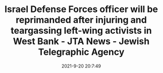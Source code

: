 ---
"title": "Israel Defense Forces officer will be reprimanded after injuring and teargassing left-wing activists in West Bank - JTA News - Jewish Telegraphic Agency"
"date": "2021-9-20 20:7:49"
"feed_name": "GOOGLENEWSCONSTRUCTION"
"feed_website": "https://news.google.com/search?q=construction%2Bincident&hl=en-US&gl=US&ceid=US:en"
"feed_rss": "https://news.google.com/rss/search?q=construction%2Bincident&hl=en-US&gl=US&ceid=US:en"
"link": "https://www.jta.org/2021/09/20/israel/israel-defense-forces-officer-will-be-reprimanded-after-injuring-and-teargassing-left-wing-activists-in-west-bank"
"file": "_posts/2021-1-1-a256709b6f24b68290de1d75e5cd39b868f7eaaf.md"
"accident": "1"
"drilling": "1"
"dead": "0"
"injured": "0"
---